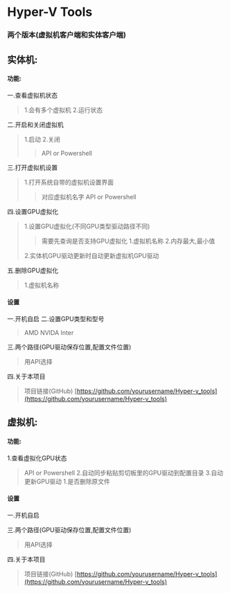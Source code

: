 # Hyper-V Tools
### 两个版本(虚拟机客户端和实体客户端)
## 实体机:
#### 功能:
一.查看虚拟机状态
>1.会有多个虚拟机
>2.运行状态

二.开启和关闭虚拟机
>1.启动
>2.关闭
>>API or Powershell

三.打开虚拟机设置
>1.打开系统自带的虚拟机设置界面
>>对应虚拟机名字
>>API or Powershell

四.设置GPU虚拟化
>1.设置GPU虚拟化(不同GPU类型驱动路径不同)
>>需要先查询是否支持GPU虚拟化
>>1.虚拟机名称
>>2.内存最大,最小值
>>
>2.实体机GPU驱动更新时自动更新虚拟机GPU驱动

五.删除GPU虚拟化
>1.虚拟机名称

#### 设置
一.开机自启
二.设置GPU类型和型号
>AMD
>NVIDA
>Inter

三.两个路径(GPU驱动保存位置,配置文件位置)
>用API选择

四.关于本项目
>项目链接(GitHub)
>[https://github.com/yourusername/Hyper-v_tools](https://github.com/yourusername/Hyper-v_tools)

## 虚拟机:
#### 功能:
1.查看虚拟化GPU状态
>API or Powershell
2.自动同步粘贴剪切板里的GPU驱动到配置目录
3.自动更新GPU驱动
>1.是否删除原文件

#### 设置
一.开机自启

三.两个路径(GPU驱动保存位置,配置文件位置)
>用API选择

四.关于本项目
>项目链接(GitHub)
>[https://github.com/yourusername/Hyper-v_tools](https://github.com/yourusername/Hyper-v_tools)
